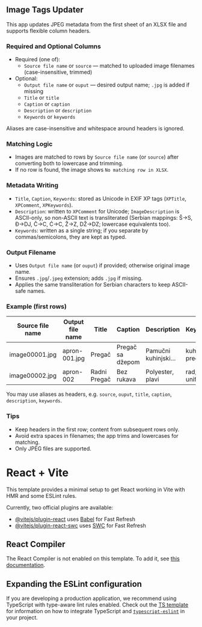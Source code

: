 ## Image Tags Updater

This app updates JPEG metadata from the first sheet of an XLSX file and supports flexible column headers.

### Required and Optional Columns

- Required (one of):
  - `Source file name` or `source` — matched to uploaded image filenames (case-insensitive, trimmed)
- Optional:
  - `Output file name` or `ouput` — desired output name; `.jpg` is added if missing
  - `Title` or `title`
  - `Caption` or `caption`
  - `Description` or `description`
  - `Keywords` or `keywords`

Aliases are case-insensitive and whitespace around headers is ignored.

### Matching Logic

- Images are matched to rows by `Source file name` (or `source`) after converting both to lowercase and trimming.
- If no row is found, the image shows `No matching row in XLSX`.

### Metadata Writing

- `Title`, `Caption`, `Keywords`: stored as Unicode in EXIF XP tags (`XPTitle`, `XPComment`, `XPKeywords`).
- `Description`: written to `XPComment` for Unicode; `ImageDescription` is ASCII-only, so non-ASCII text is transliterated (Serbian mappings: Š→S, Đ→DJ, Č→C, Ć→C, Ž→Z, DŽ→DZ; lowercase equivalents too).
- `Keywords`: written as a single string; if you separate by commas/semicolons, they are kept as typed.

### Output Filename

- Uses `Output file name` (or `ouput`) if provided; otherwise original image name.
- Ensures `.jpg`/`.jpeg` extension; adds `.jpg` if missing.
- Applies the same transliteration for Serbian characters to keep ASCII-safe names.

### Example (first rows)

| Source file name | Output file name | Title        | Caption          | Description        | Keywords        |
| ---------------- | ---------------- | ------------ | ---------------- | ------------------ | --------------- |
| image00001.jpg   | apron-001.jpg    | Pregač       | Pregač sa džepom | Pamučni kuhinjski… | kuhinja; pregač |
| image00002.jpg   | apron-002        | Radni Pregač | Bez rukava       | Polyester, plavi   | rad; uniforma   |

You may use aliases as headers, e.g. `source`, `ouput`, `title`, `caption`, `description`, `keywords`.

### Tips

- Keep headers in the first row; content from subsequent rows only.
- Avoid extra spaces in filenames; the app trims and lowercases for matching.
- Only JPEG files are supported.

# React + Vite

This template provides a minimal setup to get React working in Vite with HMR and some ESLint rules.

Currently, two official plugins are available:

- [@vitejs/plugin-react](https://github.com/vitejs/vite-plugin-react/blob/main/packages/plugin-react) uses [Babel](https://babeljs.io/) for Fast Refresh
- [@vitejs/plugin-react-swc](https://github.com/vitejs/vite-plugin-react/blob/main/packages/plugin-react-swc) uses [SWC](https://swc.rs/) for Fast Refresh

## React Compiler

The React Compiler is not enabled on this template. To add it, see [this documentation](https://react.dev/learn/react-compiler/installation).

## Expanding the ESLint configuration

If you are developing a production application, we recommend using TypeScript with type-aware lint rules enabled. Check out the [TS template](https://github.com/vitejs/vite/tree/main/packages/create-vite/template-react-ts) for information on how to integrate TypeScript and [`typescript-eslint`](https://typescript-eslint.io) in your project.
